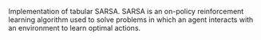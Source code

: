 Implementation of tabular SARSA.
SARSA is an on-policy reinforcement learning algorithm used to solve problems in which an agent interacts with an environment to learn optimal actions.

